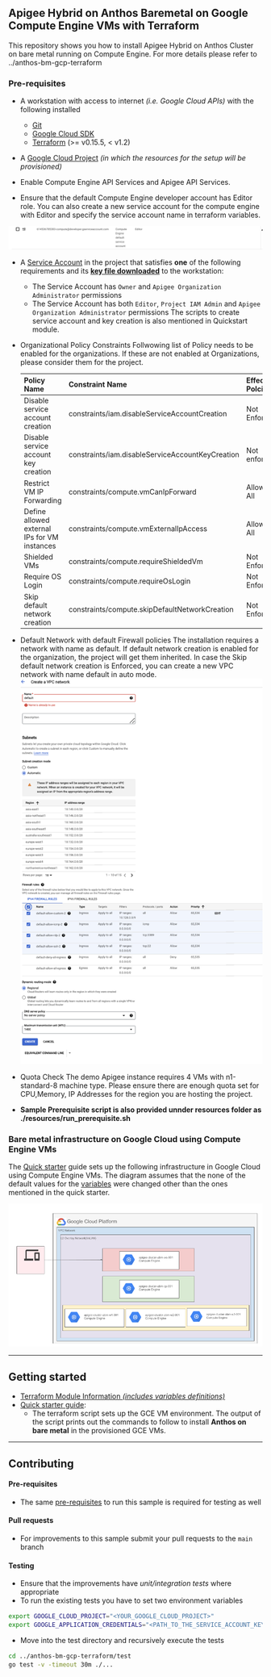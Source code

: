 
## Apigee Hybrid on Anthos Baremetal on Google Compute Engine VMs with Terraform

This repository shows you how to install Apigee Hybrid on Anthos Cluster on bare metal running on Compute Engine. For more details please refer to ../anthos-bm-gcp-terraform


### Pre-requisites

- A workstation with access to internet _(i.e. Google Cloud APIs)_ with the following installed
  - [Git](https://www.atlassian.com/git/tutorials/install-git)
  - [Google Cloud SDK](https://cloud.google.com/sdk/docs/install)
  - [Terraform](https://learn.hashicorp.com/tutorials/terraform/install-cli) (>= v0.15.5, < v1.2)

- A [Google Cloud Project](https://console.cloud.google.com/cloud-resource-manager?_ga=2.187862184.1029435410.1614837439-1338907320.1614299892) _(in which the resources for the setup will be provisioned)_

- Enable Compute Engine API Services and Apigee API Services.

- Ensure that the default Compute Engine developer account has Editor role. You can also create a new service account for the compute engine with Editor and specify the service account name in terraform variables.

![Default Service Account](docs/images/default_service_account.png)

- A [Service Account](https://cloud.google.com/iam/docs/creating-managing-service-accounts) in the project that satisfies **one** of the following requirements and its **[key file downloaded](docs/create_sa_key.md)** to the workstation:
    - The Service Account has `Owner` and `Apigee Organization Administrator` permissions
    - The Service Account has both `Editor`, `Project IAM Admin` and `Apigee Organization Administrator` permissions
  The scripts to create service account and key creation is also mentioned in Quickstart module. 
-  Organizational Policy Constraints 
      Follwowing list of Policy needs to be enabled for the organizations. If these are not enabled at Organizations, please consider them for the project.

      |  Policy Name                                 | Constraint Name                                   | Effective Polciy |
      |  ------------------------------------------- | ------------------------------------------------- | ---------------- |
      | Disable service account creation             | constraints/iam.disableServiceAccountCreation	   | Not Enforced     |
      | Disable service account key creation         | constraints/iam.disableServiceAccountKeyCreation	 | Not enforced     |
      | Restrict VM IP Forwarding                    | constraints/compute.vmCanIpForward	         | Allowed All      | 
      | Define allowed external IPs for VM instances | constraints/compute.vmExternalIpAccess	           | Allowed All      |
      | Shielded VMs                                 | constraints/compute.requireShieldedVm	           | Not Enforced     |
      | Require OS Login                             | constraints/compute.requireOsLogin	               | Not Enforced     |
      | Skip default network creation                | constraints/compute.skipDefaultNetworkCreation	   | Not Enforced     |


- Default Network with default Firewall policies 
The installation requires a network with name as default. If default network creation is enabled for the organization, the project will get them inherited. In case the  Skip default network creation is Enforced, you can create a new VPC network with name default in auto mode.
![Default Network](docs/images/default_network.png)

- Quota Check 
The demo Apigee instance requires 4 VMs with n1-standard-8 machine type. Please ensure there are enough quota set for CPU,Memory, IP Addresses for the region you are hosting the project.

- **Sample Prerequisite script is also provided unnder resources folder as ./resources/run_prerequisite.sh**

### Bare metal infrastructure on Google Cloud using Compute Engine VMs

The [Quick starter](docs/quickstart.md) guide sets up the following infrastructure in Google Cloud using Compute Engine VMs. The diagram assumes that the none of the default values for the [variables](variables.tf) were changed other than the ones mentioned in the quick starter.

![Bare metal infrastructure on Google Cloud using Compute Engine VMs](docs/images/abm_gcp_infra.png)

---
## Getting started

- [Terraform Module Information _(includes variables definitions)_](docs/variables.md)
- [Quick starter guide](docs/quickstart.md):
    - The terraform script sets up the GCE VM environment. The output of the script prints out the commands to follow to install **Anthos on bare metal** in the provisioned GCE VMs.


---
## Contributing

#### Pre-requisites
- The same [pre-requisites](#pre-requisites) to run this sample is required for testing as well

#### Pull requests
- For improvements to this sample submit your pull requests to the `main` branch

#### Testing
- Ensure that the improvements have _unit/integration tests_ where appropriate
- To run the existing tests you have to set two environment variables
```bash
export GOOGLE_CLOUD_PROJECT="<YOUR_GOOGLE_CLOUD_PROJECT>"
export GOOGLE_APPLICATION_CREDENTIALS="<PATH_TO_THE_SERVICE_ACCOUNT_KEY_FILE>"
```
- Move into the test directory and recursively execute the tests
```bash
cd ../anthos-bm-gcp-terraform/test
go test -v -timeout 30m ./...
```
